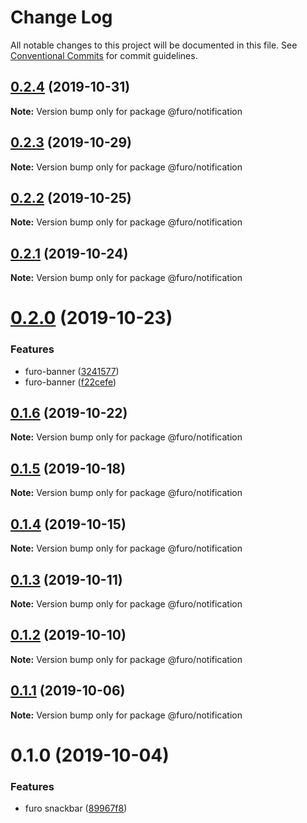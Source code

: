 # Change Log

All notable changes to this project will be documented in this file.
See [Conventional Commits](https://conventionalcommits.org) for commit guidelines.

## [0.2.4](https://github.com/veith/FuroBaseComponents/compare/@furo/notification@0.2.3...@furo/notification@0.2.4) (2019-10-31)

**Note:** Version bump only for package @furo/notification





## [0.2.3](https://github.com/veith/FuroBaseComponents/compare/@furo/notification@0.2.2...@furo/notification@0.2.3) (2019-10-29)

**Note:** Version bump only for package @furo/notification





## [0.2.2](https://github.com/veith/FuroBaseComponents/compare/@furo/notification@0.2.1...@furo/notification@0.2.2) (2019-10-25)

**Note:** Version bump only for package @furo/notification





## [0.2.1](https://github.com/veith/FuroBaseComponents/compare/@furo/notification@0.2.0...@furo/notification@0.2.1) (2019-10-24)

**Note:** Version bump only for package @furo/notification





# [0.2.0](https://github.com/veith/FuroBaseComponents/compare/@furo/notification@0.1.6...@furo/notification@0.2.0) (2019-10-23)


### Features

* furo-banner ([3241577](https://github.com/veith/FuroBaseComponents/commit/3241577))
* furo-banner ([f22cefe](https://github.com/veith/FuroBaseComponents/commit/f22cefe))





## [0.1.6](https://github.com/veith/FuroBaseComponents/compare/@furo/notification@0.1.5...@furo/notification@0.1.6) (2019-10-22)

**Note:** Version bump only for package @furo/notification





## [0.1.5](https://github.com/veith/FuroBaseComponents/compare/@furo/notification@0.1.4...@furo/notification@0.1.5) (2019-10-18)

**Note:** Version bump only for package @furo/notification





## [0.1.4](https://github.com/veith/FuroBaseComponents/compare/@furo/notification@0.1.3...@furo/notification@0.1.4) (2019-10-15)

**Note:** Version bump only for package @furo/notification





## [0.1.3](https://github.com/veith/FuroBaseComponents/compare/@furo/notification@0.1.2...@furo/notification@0.1.3) (2019-10-11)

**Note:** Version bump only for package @furo/notification





## [0.1.2](https://github.com/veith/FuroBaseComponents/compare/@furo/notification@0.1.1...@furo/notification@0.1.2) (2019-10-10)

**Note:** Version bump only for package @furo/notification





## [0.1.1](https://github.com/veith/FuroBaseComponents/compare/@furo/notification@0.1.0...@furo/notification@0.1.1) (2019-10-06)

**Note:** Version bump only for package @furo/notification





# 0.1.0 (2019-10-04)


### Features

* furo snackbar ([89967f8](https://github.com/veith/FuroBaseComponents/commit/89967f8))
